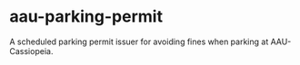 # aau-parking-permit
A scheduled parking permit issuer for avoiding fines when parking at AAU-Cassiopeia.
